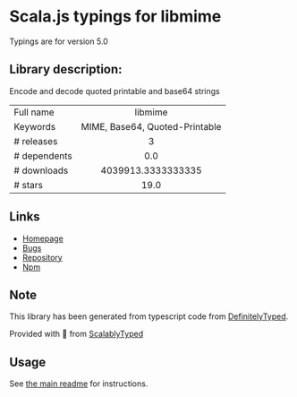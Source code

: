 
# Scala.js typings for libmime

Typings are for version 5.0

## Library description:
Encode and decode quoted printable and base64 strings

|                    |                 |
| ------------------ | :-------------: |
| Full name          | libmime |
| Keywords           | MIME, Base64, Quoted-Printable |
| # releases         | 3 |
| # dependents       | 0.0 |
| # downloads        | 4039913.3333333335 |
| # stars            | 19.0 |

## Links
- [Homepage](https://github.com/andris9/libmime)
- [Bugs](https://github.com/andris9/libmime/issues)
- [Repository](https://github.com/andris9/libmime)
- [Npm](https://www.npmjs.com/package/libmime)
    


## Note
This library has been generated from typescript code from [DefinitelyTyped](https://definitelytyped.org).

Provided with :purple_heart: from [ScalablyTyped](https://github.com/oyvindberg/ScalablyTyped)

## Usage
See [the main readme](../../readme.md) for instructions.


